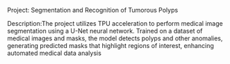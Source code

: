 Project: Segmentation and Recognition of Tumorous Polyps

Description:The project utilizes TPU acceleration to perform medical image segmentation using a U-Net neural network. 
Trained on a dataset of medical images and masks, the model detects polyps and other anomalies, generating predicted masks that highlight regions of interest, 
enhancing automated medical data analysis
